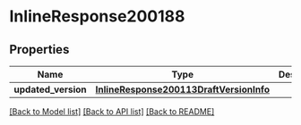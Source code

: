# InlineResponse200188

## Properties
Name | Type | Description | Notes
------------ | ------------- | ------------- | -------------
**updated_version** | [**InlineResponse200113DraftVersionInfo**](InlineResponse200113DraftVersionInfo.md) |  | [optional] 

[[Back to Model list]](../README.md#documentation-for-models) [[Back to API list]](../README.md#documentation-for-api-endpoints) [[Back to README]](../README.md)

